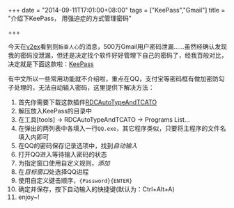 +++
date = "2014-09-11T17:01:00+08:00"
tags = ["KeePass","Gmail"]
title = "介绍下KeePass， 用强迫症的方式管理密码"

+++

今天在[v2ex](http://v2ex.com/t/132808#reply17)看到则`振奋人心`的消息，500万Gmail用户密码泄漏......虽然经确认发现我的密码没泄漏，但还是决定找个软件好好管理下自己的密码了，经我百般对比，决定就是下面这款啦：[KeePass](http://keepass.info/download.html)

有中文所以一些常用功能就不介绍啦，重点在QQ，支付宝等密码框有做加密防勾子处理的，无法自动输入密码，这里提供下解决方法：

1. 首先你需要下载这款插件[RDCAutoTypeAndTCATO](http://rdc-keepass-plugin.appspot.com/)
2. 解压放入KeePass的目录中
3. 在工具[tools] -> RDCAutoTypeAndTCATO -> Programs List...
4. 在弹出的两列表中各填入一行`QQ.exe`，其它程序类似，只要将主程序的文件名填入内即可
5. 在QQ的密码保存记录选项中，找到*自动输入*
6. 打开QQ进入等待输入密码的状态
7. 为指定窗口使用自定义规则，*添加*
8. 在*目标窗口*处选择QQ进程
9. 使用自定义键击顺序，`{Password}{ENTER}`
10. 确定并保存，按下自动输入的快捷键(默认为：Ctrl+Alt+A)
11. enjoy~!